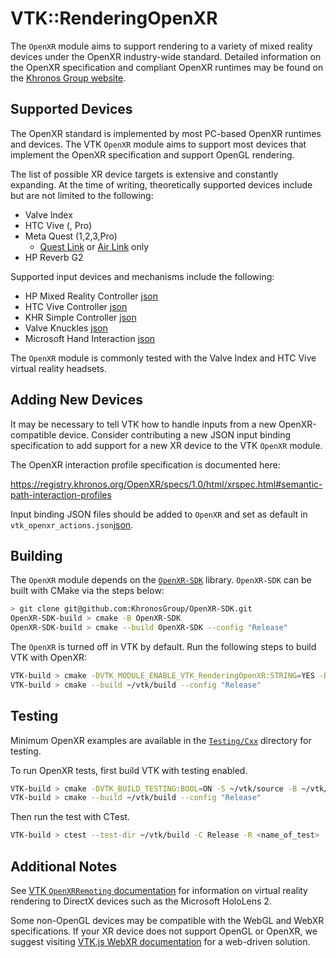 # VTK::RenderingOpenXR

The `OpenXR` module aims to support rendering to a variety of mixed reality
devices under the OpenXR industry-wide standard. Detailed information
on the OpenXR specification and compliant OpenXR runtimes may be found
on the [Khronos Group website](https://www.khronos.org/openxr/).

## Supported Devices

The OpenXR standard is implemented by most PC-based OpenXR runtimes and
devices. The VTK `OpenXR` module aims to support most devices that implement
the OpenXR specification and support OpenGL rendering.

The list of possible XR device targets is extensive and constantly expanding.
At the time of writing, theoretically supported devices include but are not
limited to the following:
- Valve Index
- HTC Vive (, Pro)
- Meta Quest (1,2,3,Pro)
  - [Quest Link](https://www.meta.com/help/quest/articles/headsets-and-accessories/oculus-link/connect-link-with-quest-2/) or [Air Link](https://www.meta.com/help/quest/articles/headsets-and-accessories/oculus-link/connect-with-air-link/) only
- HP Reverb G2

Supported input devices and mechanisms include the following:
- HP Mixed Reality Controller [json](https://gitlab.kitware.com/vtk/vtk/-/blob/master/Rendering/OpenXR/vtk_openxr_binding_hp_mixed_reality.json)
- HTC Vive Controller [json](https://gitlab.kitware.com/vtk/vtk/-/blob/master/Rendering/OpenXR/vtk_openxr_binding_htc_vive_controller.json)
- KHR Simple Controller [json](https://gitlab.kitware.com/vtk/vtk/-/blob/master/Rendering/OpenXR/vtk_openxr_binding_khr_simple_controller.json)
- Valve Knuckles [json](https://gitlab.kitware.com/vtk/vtk/-/blob/master/Rendering/OpenXR/vtk_openxr_binding_knuckles.json)
- Microsoft Hand Interaction [json](https://gitlab.kitware.com/vtk/vtk/-/blob/master/Rendering/OpenXR/vtk_openxr_binding_microsoft_hand_interaction.json)

The `OpenXR` module is commonly tested with the Valve Index and HTC Vive
virtual reality headsets.

## Adding New Devices

It may be necessary to tell VTK how to handle inputs from a new OpenXR-compatible device.
Consider contributing a new JSON input binding specification to add support for a new
XR device to the VTK `OpenXR` module.

The OpenXR interaction profile specification is documented here:

https://registry.khronos.org/OpenXR/specs/1.0/html/xrspec.html#semantic-path-interaction-profiles

Input binding JSON files should be added to `OpenXR` and set as default in
`vtk_openxr_actions.json`[json](https://gitlab.kitware.com/vtk/vtk/-/blob/master/Rendering/OpenXR/vtk_openxr_actions.json).

## Building

The `OpenXR` module depends on the [`OpenXR-SDK`](https://github.com/KhronosGroup/OpenXR-SDK) library.
`OpenXR-SDK` can be built with CMake via the steps below:

```sh
> git clone git@github.com:KhronosGroup/OpenXR-SDK.git
OpenXR-SDK-build > cmake -B OpenXR-SDK
OpenXR-SDK-build > cmake --build OpenXR-SDK --config "Release"
```

The `OpenXR` is turned off in VTK by default. Run the following steps to build VTK with OpenXR:

```sh
VTK-build > cmake -DVTK_MODULE_ENABLE_VTK_RenderingOpenXR:STRING=YES -DOpenXR_INCLUDE_DIR:PATH="path/to/OpenXR-SDK/include/openxr" -DOpenXR_LIBRARY:FILEPATH="path/to/OpenXR-SDK-build/src/loader/Release/openxr_loader.lib" -S ~/vtk/source -B ~/vtk/build
VTK-build > cmake --build ~/vtk/build --config "Release"
```

## Testing

Minimum OpenXR examples are available in the [`Testing/Cxx`](https://gitlab.kitware.com/vtk/vtk/-/blob/master/Rendering/OpenXR/Testing/Cxx) directory for testing.

To run OpenXR tests, first build VTK with testing enabled.

```sh
VTK-build > cmake -DVTK_BUILD_TESTING:BOOL=ON -S ~/vtk/source -B ~/vtk/build
VTK-build > cmake --build ~/vtk/build --config "Release"
```

Then run the test with CTest.

```sh
VTK-build > ctest --test-dir ~/vtk/build -C Release -R <name_of_test>
```

## Additional Notes

See [VTK `OpenXRRemoting` documentation](../OpenXRRemoting/README.md) for information on virtual reality
rendering to DirectX devices such as the Microsoft HoloLens 2.

Some non-OpenGL devices may be compatible with the WebGL and WebXR specifications.
If your XR device does not support OpenGL or OpenXR, we suggest visiting
[VTK.js WebXR documentation](https://kitware.github.io/vtk-js/docs/develop_webxr.html)
for a web-driven solution.
